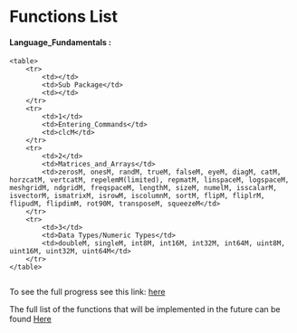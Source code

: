 # Functions List

#### Language_Fundamentals :
```@raw html
<table>
    <tr>
        <td></td>
        <td>Sub Package</td>
        <td></td>
    </tr>
    <tr>
        <td>1</td>
        <td>Entering_Commands</td>
        <td>clcM</td>
    </tr>
    <tr>
        <td>2</td>
        <td>Matrices_and_Arrays</td>
        <td>zerosM, onesM, randM, trueM, falseM, eyeM, diagM, catM, horzcatM, vertcatM, repelemM(limited), repmatM, linspaceM, logspaceM, meshgridM, ndgridM, freqspaceM, lengthM, sizeM, numelM, isscalarM, isvectorM, ismatrixM, isrowM, iscolumnM, sortM, flipM, fliplrM, flipudM, flipdimM, rot90M, transposeM, squeezeM</td>
    </tr>
    <tr>
        <td>3</td>
        <td>Data Types/Numeric Types</td>
        <td>doubleM, singleM, int8M, int16M, int32M, int64M, uint8M, uint16M, uint32M, uint64M</td>
    </tr>
</table>
```

```@index
```

To see the full progress see this link: [here](https://github.com/juliamatlab/MatLang/projects)

The full list of the functions that will be implemented in the future can be found [Here](https://www.mathworks.com/help/matlab/referencelist.html;jsessionid=e221a09e47ed26d2b333ea600f68?type=function)
